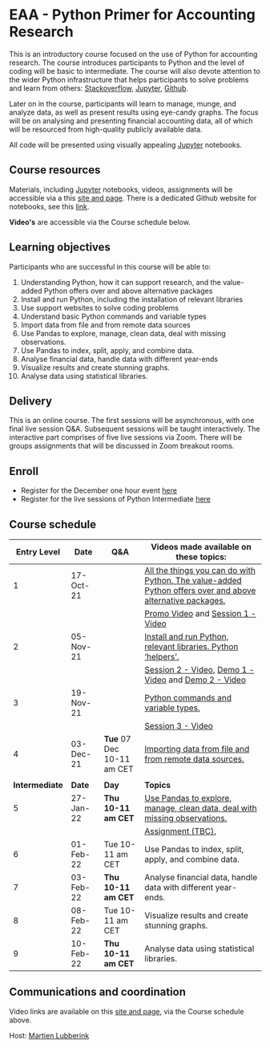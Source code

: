 # EAA - Python Primer for Accounting Research

This is an introductory course focused on the use of Python for accounting research. The course introduces participants to Python and the level of coding will be basic to intermediate. The course will also devote attention to the wider Python infrastructure that helps participants to solve problems and learn from others:  [Stackoverflow](https://stackoverflow.com/), [Jupyter](https://jupyter.org/), [Github](https://github.com/). 

Later on in the course, participants will learn to manage, munge, and analyze data, as well as present results using eye-candy graphs. The focus will be on analysing and presenting financial accounting data, all of which will be resourced from high-quality publicly available data. 

All code will be presented using visually appealing [Jupyter](https://jupyter.org/) notebooks. 

## Course resources

Materials, including [Jupyter](https://jupyter.org/) notebooks, videos, assignments will be accessible via a this [site and page](https://martien.netlify.app/book/example/). There is a dedicated Github  website for notebooks, see this [link](https://github.com/blucap/EEA_Python_Primer).

**Video's** are accessible via the Course schedule below.

## Learning objectives

Participants who are successful in this course will be able to: 

1. Understanding Python, how it can support research, and the value-added Python offers over and above alternative packages
2. Install and run Python, including the installation of relevant libraries
3. Use support websites to solve coding problems
4. Understand basic Python commands and variable types
5. Import data from file and from remote data sources
6. Use Pandas to explore, manage, clean data, deal with missing observations.
7. Use Pandas to index, split, apply, and combine data.
8. Analyse financial data, handle data with different year-ends
9. Visualize results and create stunning graphs.
10. Analyse data using statistical libraries.

## Delivery

This is an online course.  The first sessions will be asynchronous, with one final live session
Q&A. Subsequent sessions will be taught interactively. The interactive part comprises of five live sessions via Zoom. There will be groups assignments that will be discussed in Zoom breakout rooms. 

## Enroll 

+ Register for the December one hour event [here](https://us02web.zoom.us/meeting/register/tZEtcO6rqzoiGdKNfx97umYYb9ZUFpvVmSCx)
+ Register for the live sessions of Python Intermediate [here](https://us02web.zoom.us/meeting/register/tZcsd-6vqDMiHdRR1MWbMAziMhWsQJWlX670)

## Course schedule

| **Entry Level**  | **Date**        | Q&A                 | Videos made available on these topics:                       |
| ---------------- | --------------  | ------------------- | ------------------------------------------------------------ |
| 1                | 17-Oct-21       |                     | [All the things you can do with Python. The value-added Python offers over and above alternative packages.](https://martien.netlify.app/slides/session1/) |
|                  |                 |                     | [Promo Video](https://vstream.au.panopto.com/Panopto/Pages/Viewer.aspx?id=57a8712f-117a-4d71-bbdb-adc40052d6d7) and [Session 1 - Video](https://vstream.au.panopto.com/Panopto/Pages/Viewer.aspx?id=97b66ef1-430d-4e3e-9873-adc4008017c4) |
| 2                | 05-Nov-21       |                     | [Install and run Python, relevant libraries. Python ‘helpers’.](https://martien.netlify.app/slides/session2/) |
|                  |                 |                     | [Session 2 - Video](https://vstream.au.panopto.com/Panopto/Pages/Viewer.aspx?id=7be64d77-4fb6-4fce-8e2f-add7006066eb), [Demo 1 - Video](https://vstream.au.panopto.com/Panopto/Pages/Viewer.aspx?id=585f2d6d-f096-44ef-b458-add7006066e2) and  [Demo 2 - Video](https://vstream.au.panopto.com/Panopto/Pages/Viewer.aspx?id=b3eb75da-8337-4784-b9c9-add7006066e1)|
| 3                | 19-Nov-21       |                     | [Python commands and variable types.](https://martien.netlify.app/slides/session3/) |
|                  |                 |                     | [Session 3 - Video](https://vstream.au.panopto.com/Panopto/Pages/Viewer.aspx?id=a94034fb-2d1b-4de7-ab35-ade5016d0129) |
| 4                | 03-Dec-21       | **Tue** 07 Dec 10-11 am CET       | [Importing data from  file and from remote data sources.](https://martien.netlify.app/slides/session4/) |
|                  |                 |                     |                                                              |
| **Intermediate** | **Date**        | **Day**             | **Topics**                                                   |
| 5                | 27-Jan-22       | **Thu 10-11 am CET** | [Use Pandas to explore, manage,  clean data, deal with missing observations.](https://martien.netlify.app/slides/session5/) |
|                  |                 |                     |  [Assignment (TBC).](https://martien.netlify.app/slides/session5a/)                                                          |
| 6                | 01-Feb-22       | Tue 10-11 am CET    | Use Pandas to  index, split, apply, and combine data.        |
| 7                | 03-Feb-22       | **Thu 10-11 am CET** | Analyse financial data, handle data with different year-ends. |
| 8                | 08-Feb-22       | Tue 10-11 am CET    | Visualize results and create stunning graphs.               |
| 9                | 10-Feb-22       | **Thu 10-11 am CET** | Analyse data using statistical libraries.                   |



## Communications and coordination

Video links are available on this [site and page](https://martien.netlify.app/book/example/), via the Course schedule above.

Host: [Martien Lubberink](https://martien.netlify.app/)
